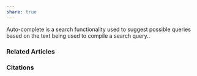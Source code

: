 ```yaml
---
share: true
---
```


Auto-complete is a search functionality used to suggest possible queries based on the text being used to compile a search query..

### Related Articles

### Citations
